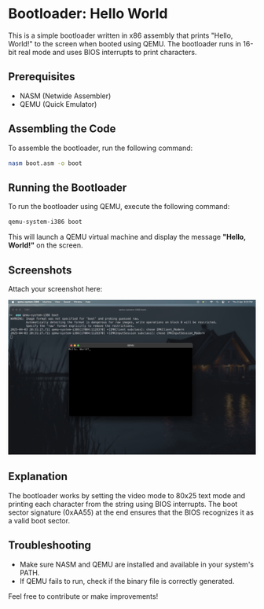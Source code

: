 # Bootloader: Hello World

This is a simple bootloader written in x86 assembly that prints "Hello, World!" to the screen when booted using QEMU. The bootloader runs in 16-bit real mode and uses BIOS interrupts to print characters.

## Prerequisites
- NASM (Netwide Assembler)
- QEMU (Quick Emulator)

## Assembling the Code
To assemble the bootloader, run the following command:

```bash
nasm boot.asm -o boot
```

## Running the Bootloader
To run the bootloader using QEMU, execute the following command:

```bash
qemu-system-i386 boot
```

This will launch a QEMU virtual machine and display the message **"Hello, World!"** on the screen.

## Screenshots
Attach your screenshot here:

![Bootloader Screenshot](screenshot.png)

## Explanation
The bootloader works by setting the video mode to 80x25 text mode and printing each character from the string using BIOS interrupts. The boot sector signature (0xAA55) at the end ensures that the BIOS recognizes it as a valid boot sector.

## Troubleshooting
- Make sure NASM and QEMU are installed and available in your system's PATH.
- If QEMU fails to run, check if the binary file is correctly generated.

Feel free to contribute or make improvements!

